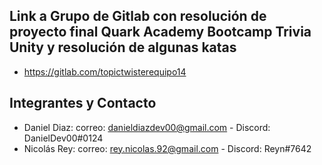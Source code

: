 
## Link a Grupo de Gitlab con resolución de proyecto final Quark Academy Bootcamp Trivia Unity y resolución de algunas katas

- https://gitlab.com/topictwisterequipo14

## Integrantes y Contacto

- Daniel Diaz: correo: danieldiazdev00@gmail.com - Discord: DanielDev00#0124
- Nicolás Rey: correo: rey.nicolas.92@gmail.com - Discord: Reyn#7642
